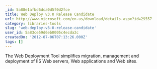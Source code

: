 ```yaml
---
_id: 5a88e1afbd6dca0d5f0d2fce
title: Web Deploy v3.0 Release Candidate
url: http://www.microsoft.com/en-us/download/details.aspx?id=29557
category: libraries-tools
slug: 'web-deploy-v3-0-release-candidate'
user_id: 5a83ce59d6eb0005c4ecda2c
createdOn: '2012-07-06T07:13:26.000Z'
tags: []
---
```


The Web Deployment Tool simplifies migration, management and deployment of IIS Web servers, Web applications and Web sites.
